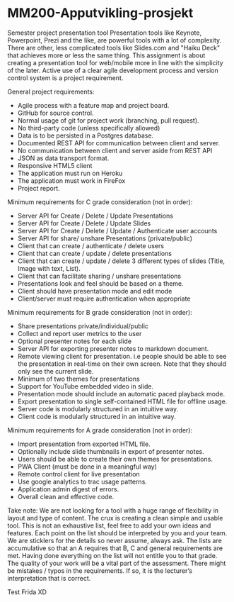 # MM200-Apputvikling-prosjekt
Semester project presentation tool
Presentation tools like Keynote, Powerpoint, Prezi and the like, are powerful tools with a lot
of complexity. There are other, less complicated tools like Slides.com and "Haiku Deck" that
achieves more or less the same thing.
This assignment is about creating a presentation tool for web/mobile more in line with the
simplicity of the later.
Active use of a clear agile development process and version control system is a project
requirement.


General project requirements:
- Agile process with a feature map and project board.
- GitHub for source control.
- Normal usage of git for project work (branching, pull request).
- No third-party code (unless specifically allowed)
- Data is to be persisted in a Postgres database.
- Documented REST API for communication between client and server.
- No communication between client and server aside from REST API
- JSON as data transport format.
- Responsive HTML5 client
- The application must run on Heroku
- The application must work in FireFox
- Project report.

Minimum requirements for C grade consideration (not in order):
- Server API for Create / Delete / Update Presentations
- Server API for Create / Delete / Update Slides
- Server API for Create / Delete / Update / Authenticate user accounts
- Server API for share/ unshare Presentations (private/public)
- Client that can create / authenticate / delete users
- Client that can create / update / delete presentations
- Client that can create / update / delete 3 different types of slides (Title, Image with text,
List).
- Client that can facilitate sharing / unshare presentations
- Presentations look and feel should be based on a theme.
- Client should have presentation mode and edit mode
- Client/server must require authentication when appropriate

Minimum requirements for B grade consideration (not in order):
- Share presentations private/individual/public
- Collect and report user metrics to the user
- Optional presenter notes for each slide
- Server API for exporting presenter notes to markdown document.
- Remote viewing client for presentation. i.e people should be able to see the presentation in
real-time on their own screen. Note that they should only see the current slide.
- Minimum of two themes for presentations
- Support for YouTube embedded video in slide.
- Presentation mode should include an automatic paced playback mode.
- Export presentation to single self-contained HTML file for offline usage.
- Server code is modularly structured in an intuitive way.
- Client code is modularly structured in an intuitive way.

Minimum requirements for A grade consideration (not in order):
- Import presentation from exported HTML file.
- Optionally include slide thumbnails in export of presenter notes.
- Users should be able to create their own themes for presentations.
- PWA Client (must be done in a meaningful way)
- Remote control client for live presentation
- Use google analytics to trac usage patterns.
- Application admin digest of errors.
- Overall clean and effective code.

Take note:
We are not looking for a tool with a huge range of flexibility in layout and type of content.
The crux is creating a clean simple and usable tool.
This is not an exhaustive list, feel free to add your own ideas and features. Each point on the
list should be interpreted by you and your team. We are sticklers for the details so never
assume, always ask.
The lists are accumulative so that an A requires that B, C and general requirements are met.
Having done everything on the list will not entitle you to that grade. The quality of your work
will be a vital part of the assessment.
There might be mistakes / typos in the requirements. If so, it is the lecturer’s interpretation
that is correct.

Test Frida XD
